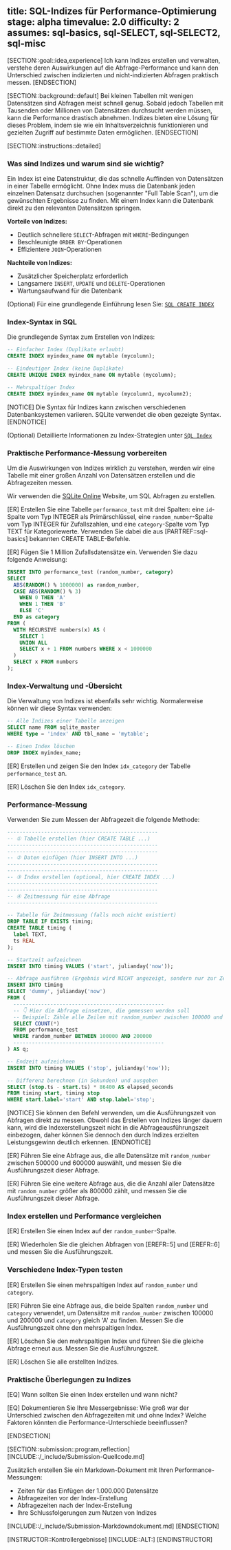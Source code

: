 title: SQL-Indizes für Performance-Optimierung
stage: alpha
timevalue: 2.0
difficulty: 2
assumes: sql-basics, sql-SELECT, sql-SELECT2, sql-misc
---

[SECTION::goal::idea,experience]
Ich kann Indizes erstellen und verwalten, verstehe deren Auswirkungen auf die 
Abfrage-Performance und kann den Unterschied zwischen indizierten und 
nicht-indizierten Abfragen praktisch messen.
[ENDSECTION]

[SECTION::background::default]
Bei kleinen Tabellen mit wenigen Datensätzen sind Abfragen meist schnell genug.
Sobald jedoch Tabellen mit Tausenden oder Millionen von Datensätzen durchsucht 
werden müssen, kann die Performance drastisch abnehmen.
Indizes bieten eine Lösung für dieses Problem, indem sie wie ein 
Inhaltsverzeichnis funktionieren und gezielten Zugriff auf bestimmte Daten ermöglichen.
[ENDSECTION]

[SECTION::instructions::detailed]

### Was sind Indizes und warum sind sie wichtig?

Ein Index ist eine Datenstruktur, die das schnelle Auffinden von Datensätzen 
in einer Tabelle ermöglicht.
Ohne Index muss die Datenbank jeden einzelnen Datensatz durchsuchen 
(sogenannter "Full Table Scan"), um die gewünschten Ergebnisse zu finden.
Mit einem Index kann die Datenbank direkt zu den relevanten Datensätzen springen.

**Vorteile von Indizes:**

- Deutlich schnellere `SELECT`-Abfragen mit `WHERE`-Bedingungen
- Beschleunigte `ORDER BY`-Operationen  
- Effizientere `JOIN`-Operationen

**Nachteile von Indizes:**

- Zusätzlicher Speicherplatz erforderlich
- Langsamere `INSERT`, `UPDATE` und `DELETE`-Operationen
- Wartungsaufwand für die Datenbank

(Optional) Für eine grundlegende Einführung lesen Sie:
[`SQL CREATE INDEX`](https://www.w3schools.com/sql/sql_create_index.asp)

<!-- time estimate: 15 min -->

### Index-Syntax in SQL

Die grundlegende Syntax zum Erstellen von Indizes:

```sql
-- Einfacher Index (Duplikate erlaubt)
CREATE INDEX myindex_name ON mytable (mycolumn);

-- Eindeutiger Index (keine Duplikate)
CREATE UNIQUE INDEX myindex_name ON mytable (mycolumn);

-- Mehrspaltiger Index
CREATE INDEX myindex_name ON mytable (mycolumn1, mycolumn2);
```

[NOTICE]
Die Syntax für Indizes kann zwischen verschiedenen Datenbanksystemen variieren.
SQLite verwendet die oben gezeigte Syntax.
[ENDNOTICE]

(Optional) Detaillierte Informationen zu Index-Strategien unter
[`SQL Index`](https://www.tutorialspoint.com/sql/sql-indexes.htm)

<!-- time estimate: 10 min -->

### Praktische Performance-Messung vorbereiten

Um die Auswirkungen von Indizes wirklich zu verstehen, werden wir eine Tabelle 
mit einer großen Anzahl von Datensätzen erstellen und die Abfragezeiten messen.

Wir verwenden die [SQLite Online](https://sqliteonline.com) Website, um SQL Abfragen zu erstellen. 

[ER] Erstellen Sie eine Tabelle `performance_test` mit drei Spalten: eine `id`-Spalte vom Typ 
INTEGER als Primärschlüssel, eine `random_number`-Spalte vom Typ INTEGER für Zufallszahlen, 
und eine `category`-Spalte vom Typ TEXT für Kategoriewerte. Verwenden Sie dabei die aus 
[PARTREF::sql-basics] bekannten CREATE TABLE-Befehle.

[ER] Fügen Sie 1 Million Zufallsdatensätze ein. 
Verwenden Sie dazu folgende Anweisung:

```sql
INSERT INTO performance_test (random_number, category)
SELECT 
  ABS(RANDOM() % 1000000) as random_number,
  CASE ABS(RANDOM() % 3)
    WHEN 0 THEN 'A'
    WHEN 1 THEN 'B'
    ELSE 'C'
  END as category
FROM (
  WITH RECURSIVE numbers(x) AS (
    SELECT 1
    UNION ALL
    SELECT x + 1 FROM numbers WHERE x < 1000000
  )
  SELECT x FROM numbers
);
```

<!-- time estimate: 10 min -->
### Index-Verwaltung und -Übersicht

Die Verwaltung von Indizes ist ebenfalls sehr wichtig. 
Normalerweise können wir diese Syntax verwenden:

```sql
-- Alle Indizes einer Tabelle anzeigen
SELECT name FROM sqlite_master 
WHERE type = 'index' AND tbl_name = 'mytable';

-- Einen Index löschen
DROP INDEX myindex_name;
```

[ER] Erstellen und zeigen Sie den Index `idx_category` der Tabelle `performance_test` an.

[ER] Löschen Sie den Index `idx_category`.

<!-- time estimate: 10 min -->

### Performance-Messung

Verwenden Sie zum Messen der Abfragezeit die folgende Methode:

```sql
-------------------------------------------------
-- ① Tabelle erstellen (hier CREATE TABLE ...)
-------------------------------------------------
-------------------------------------------------
-- ② Daten einfügen (hier INSERT INTO ...)
-------------------------------------------------
-------------------------------------------------
-- ③ Index erstellen (optional, hier CREATE INDEX ...)
-------------------------------------------------
-------------------------------------------------
-- ④ Zeitmessung für eine Abfrage
-------------------------------------------------

-- Tabelle für Zeitmessung (falls noch nicht existiert)
DROP TABLE IF EXISTS timing;
CREATE TABLE timing (
  label TEXT,
  ts REAL
);

-- Startzeit aufzeichnen
INSERT INTO timing VALUES ('start', julianday('now'));

-- Abfrage ausführen (Ergebnis wird NICHT angezeigt, sondern nur zur Zeitmessung genutzt)
INSERT INTO timing
SELECT 'dummy', julianday('now') 
FROM (
  -------------------------------------------------
  -- 👇 Hier die Abfrage einsetzen, die gemessen werden soll
  -- Beispiel: Zähle alle Zeilen mit random_number zwischen 100000 und 200000
  SELECT COUNT(*) 
  FROM performance_test 
  WHERE random_number BETWEEN 100000 AND 200000
  -------------------------------------------------
) AS q;

-- Endzeit aufzeichnen
INSERT INTO timing VALUES ('stop', julianday('now'));

-- Differenz berechnen (in Sekunden) und ausgeben
SELECT (stop.ts - start.ts) * 86400 AS elapsed_seconds
FROM timing start, timing stop
WHERE start.label='start' AND stop.label='stop';
```

[NOTICE]
Sie können den Befehl verwenden, um die Ausführungszeit von Abfragen direkt zu messen. 
Obwohl das Erstellen von Indizes länger dauern kann, wird die Indexerstellungszeit nicht in die Abfrageausführungszeit einbezogen, 
daher können Sie dennoch den durch Indizes erzielten Leistungsgewinn deutlich erkennen.
[ENDNOTICE]

[ER] Führen Sie eine Abfrage aus, die alle Datensätze mit `random_number` zwischen 500000 und 600000 auswählt, und messen Sie die Ausführungszeit dieser Abfrage.

[ER] Führen Sie eine weitere Abfrage aus, die die Anzahl aller Datensätze mit `random_number` größer als 800000 zählt, und messen Sie die Ausführungszeit dieser Abfrage.

<!-- time estimate: 25 min -->

### Index erstellen und Performance vergleichen

[ER] Erstellen Sie einen Index auf der `random_number`-Spalte.

[ER] Wiederholen Sie die gleichen Abfragen von [EREFR::5] und [EREFR::6] und messen Sie die Ausführungszeit.

<!-- time estimate: 10 min -->

### Verschiedene Index-Typen testen

[ER] Erstellen Sie einen mehrspaltigen Index auf `random_number` und `category`.

[ER] Führen Sie eine Abfrage aus, die beide Spalten `random_number` und `category` verwendet, 
um Datensätze mit `random_number` zwischen 100000 und 200000 und `category` 
gleich 'A' zu finden. Messen Sie die Ausführungszeit ohne den mehrspaltigen Index.

[ER] Löschen Sie den mehrspaltigen Index und führen Sie die gleiche Abfrage erneut aus. 
Messen Sie die Ausführungszeit.

[ER] Löschen Sie alle erstellten Indizes.


<!-- time estimate: 20 min -->


### Praktische Überlegungen zu Indizes

[EQ] Wann sollten Sie einen Index erstellen und wann nicht?

[EQ] Dokumentieren Sie Ihre Messergebnisse: Wie groß war der Unterschied 
zwischen den Abfragezeiten mit und ohne Index? 
Welche Faktoren könnten die Performance-Unterschiede beeinflussen?

<!-- time estimate: 25 min -->



[ENDSECTION]

[SECTION::submission::program,reflection]
[INCLUDE::/_include/Submission-Quellcode.md]

Zusätzlich erstellen Sie ein Markdown-Dokument mit Ihren Performance-Messungen:

- Zeiten für das Einfügen der 1.000.000 Datensätze
- Abfragezeiten vor der Index-Erstellung
- Abfragezeiten nach der Index-Erstellung  
- Ihre Schlussfolgerungen zum Nutzen von Indizes

[INCLUDE::/_include/Submission-Markdowndokument.md]
[ENDSECTION]

[INSTRUCTOR::Kontrollergebnisse]
[INCLUDE::ALT:]
[ENDINSTRUCTOR]
